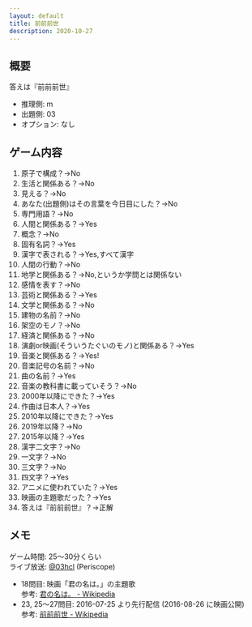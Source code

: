 ```yaml
---
layout: default
title: 前前前世
description: 2020-10-27
---
```


## 概要

答えは『前前前世』

- 推理側: m
- 出題側: 03
- オプション: なし

## ゲーム内容

1. 原子で構成？→No
2. 生活と関係ある？→No
3. 見える？→No
4. あなた(出題側)はその言葉を今日目にした？→No
5. 専門用語？→No
6. 人間と関係ある？→Yes
7. 概念？→No
8. 固有名詞？→Yes
9. 漢字で表される？→Yes,すべて漢字
10. 人間の行動？→No
11. 地学と関係ある？→No,というか学問とは関係ない
12. 感情を表す？→No
13. 芸術と関係ある？→Yes
14. 文学と関係ある？→No
15. 建物の名前？→No
16. 架空のモノ？→No
17. 経済と関係ある？→No
18. 演劇or映画(そういうたぐいのモノ)と関係ある？→Yes
19. 音楽と関係ある？→Yes!
20. 音楽記号の名前？→No
21. 曲の名前？→Yes
22. 音楽の教科書に載っていそう？→No
23. 2000年以降にできた？→Yes
24. 作曲は日本人？→Yes
25. 2010年以降にできた？→Yes
26. 2019年以降？→No
27. 2015年以降？→Yes
28. 漢字二文字？→No
29. 一文字？→No
30. 三文字？→No
31. 四文字？→Yes
32. アニメに使われていた？→Yes
33. 映画の主題歌だった？→Yes
34. 答えは『前前前世』？→正解

## メモ

ゲーム時間: 25～30分くらい  
ライブ放送: [@03hcl](https://www.periscope.tv/03hcl/1vOGwkrQrdEGB) (Periscope)

- 18問目: 映画「君の名は。」の主題歌  
  参考: [君の名は。 - Wikipedia](https://ja.wikipedia.org/wiki/%E5%90%9B%E3%81%AE%E5%90%8D%E3%81%AF%E3%80%82)
- 23, 25～27問目: 2016-07-25 より先行配信 (2016-08-26 に映画公開)  
  参考: [前前前世 - Wikipedia](https://ja.wikipedia.org/wiki/%E5%89%8D%E5%89%8D%E5%89%8D%E4%B8%96)
